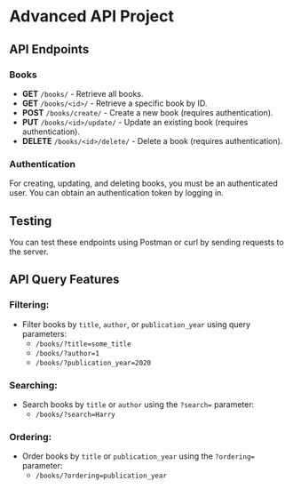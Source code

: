 # Advanced API Project

## API Endpoints

### Books
- **GET** `/books/` - Retrieve all books.
- **GET** `/books/<id>/` - Retrieve a specific book by ID.
- **POST** `/books/create/` - Create a new book (requires authentication).
- **PUT** `/books/<id>/update/` - Update an existing book (requires authentication).
- **DELETE** `/books/<id>/delete/` - Delete a book (requires authentication).

### Authentication
For creating, updating, and deleting books, you must be an authenticated user. You can obtain an authentication token by logging in.

## Testing
You can test these endpoints using Postman or curl by sending requests to the server.

## API Query Features

### Filtering:
- Filter books by `title`, `author`, or `publication_year` using query parameters:
  - `/books/?title=some_title`
  - `/books/?author=1`
  - `/books/?publication_year=2020`

### Searching:
- Search books by `title` or `author` using the `?search=` parameter:
  - `/books/?search=Harry`

### Ordering:
- Order books by `title` or `publication_year` using the `?ordering=` parameter:
  - `/books/?ordering=publication_year`
